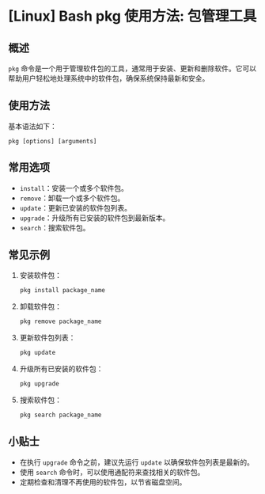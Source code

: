 # [Linux] Bash pkg 使用方法: 包管理工具

## 概述
`pkg` 命令是一个用于管理软件包的工具，通常用于安装、更新和删除软件。它可以帮助用户轻松地处理系统中的软件包，确保系统保持最新和安全。

## 使用方法
基本语法如下：
```
pkg [options] [arguments]
```

## 常用选项
- `install`：安装一个或多个软件包。
- `remove`：卸载一个或多个软件包。
- `update`：更新已安装的软件包列表。
- `upgrade`：升级所有已安装的软件包到最新版本。
- `search`：搜索软件包。

## 常见示例
1. 安装软件包：
   ```bash
   pkg install package_name
   ```

2. 卸载软件包：
   ```bash
   pkg remove package_name
   ```

3. 更新软件包列表：
   ```bash
   pkg update
   ```

4. 升级所有已安装的软件包：
   ```bash
   pkg upgrade
   ```

5. 搜索软件包：
   ```bash
   pkg search package_name
   ```

## 小贴士
- 在执行 `upgrade` 命令之前，建议先运行 `update` 以确保软件包列表是最新的。
- 使用 `search` 命令时，可以使用通配符来查找相关的软件包。
- 定期检查和清理不再使用的软件包，以节省磁盘空间。